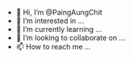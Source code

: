 - 👋 Hi, I’m @PaingAungChit
- 👀 I’m interested in ...
- 🌱 I’m currently learning ...
- 💞️ I’m looking to collaborate on ...
- 📫 How to reach me ...

<!---
PaingAungChit/PaingAungChit is a ✨ special ✨ repository because its `README.md` (this file) appears on your GitHub profile.
You can click the Preview link to take a look at your changes.
--->
